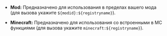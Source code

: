 * **Mod:** Предназначено для использования в пределах вашего мода (для вызова укажите `${modid}:${registryname}`).

* **Minecraft:** Предназначено для использования со встроенными в MC функциями (для вызова укажите `minecraft:${registryname}`).